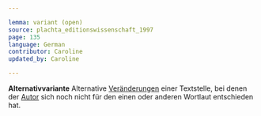 ```yaml
---

lemma: variant (open)
source: plachta_editionswissenschaft_1997
page: 135
language: German
contributor: Caroline
updated_by: Caroline

---
```


**Alternativvariante** Alternative [Veränderungen](emendation.html) einer Textstelle, bei denen der [Autor](author.html) sich noch nicht für den einen oder anderen Wortlaut entschieden hat.
